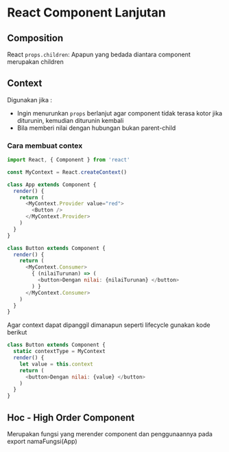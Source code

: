 # React Component Lanjutan

## Composition
React `props.children`: Apapun yang bedada diantara component merupakan children

## Context
Digunakan jika :
- Ingin menurunkan `props` berlanjut agar component tidak terasa kotor jika diturunin, kemudian diturunin kembali
- Bila memberi nilai dengan hubungan bukan parent-child

### Cara membuat contex

```javascript
import React, { Component } from 'react'

const MyContext = React.createContext()

class App extends Component {
  render() {
    return (
      <MyContext.Provider value="red">
        <Button />
      </MyContext.Provider>
    )
  }
}

class Button extends Component {
  render() {
    return (
      <MyContext.Consumer>
        { (nilaiTurunan) => (
          <button>Dengan nilai: {nilaiTurunan} </button>
        ) }
      </MyContext.Consumer>
    )
  }
}
```

Agar context dapat dipanggil dimanapun seperti lifecycle gunakan kode berikut
```javascript
class Button extends Component {
  static contextType = MyContext
  render() {
    let value = this.context
    return (
      <button>Dengan nilai: {value} </button>
    )
  }
}
```

## Hoc - High Order Component
Merupakan fungsi yang merender component dan penggunaannya pada export namaFungsi(App)


